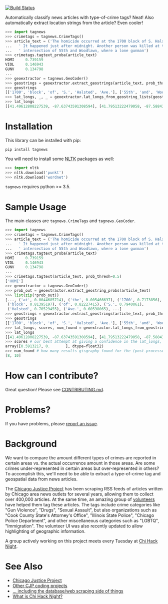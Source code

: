 [![Build Status](https://travis-ci.org/chicago-justice-project/article-tagging.svg?branch=master)](https://travis-ci.org/chicago-justice-project/article-tagging)

Automatically classify news articles with type-of-crime tags? Neat! Also automatically extract location strings from the article? Even cooler!

```python
>>> import tagnews
>>> crimetags = tagnews.CrimeTags()
>>> article_text = ('The homicide occurred at the 1700 block of S. Halsted Ave.'
...   ' It happened just after midnight. Another person was killed at the'
...   ' intersection of 55th and Woodlawn, where a lone gunman')
>>> crimetags.tagtext_proba(article_text)
HOMI     0.739159
VIOL     0.146943
GUNV     0.134798
...
>>> geoextractor = tagnews.GeoCoder()
>>> geostrings = geoextractor.extract_geostrings(article_text, prob_thresh=0.5)
>>> geostrings
[['1700', 'block', 'of', 'S.', 'Halsted', 'Ave.'], ['55th', 'and', 'Woodlawn,']]
>>> lat_longs, _, _ = geoextractor.lat_longs_from_geostring_lists(geostrings)
>>> lat_longs
[[41.49612808227539, -87.63743591308594], [41.79513222479058, -87.58843505219843]]
```

# Installation

This library can be installed with pip:

```
pip install tagnews
```

You will need to install some [NLTK](http://www.nltk.org/) packages as well:

```python
>>> import nltk
>>> nltk.download('punkt')
>>> nltk.download('wordnet')
```

`tagnews` requires python >= 3.5.

# Sample Usage

The main classes are `tagnews.CrimeTags` and `tagnews.GeoCoder`.

```python
>>> import tagnews
>>> crimetags = tagnews.CrimeTags()
>>> article_text = ('The homicide occurred at the 1700 block of S. Halsted Ave.'
...   ' It happened just after midnight. Another person was killed at the'
...   ' intersection of 55th and Woodlawn, where a lone gunman')
>>> crimetags.tagtext_proba(article_text)
HOMI     0.739159
VIOL     0.146943
GUNV     0.134798
...
>>> crimetags.tagtext(article_text, prob_thresh=0.5)
['HOMI']
>>> geoextractor = tagnews.GeoCoder()
>>> prob_out = geoextractor.extract_geostring_probs(article_text)
>>> list(zip(*prob_out))
[..., ('at', 0.0044685714), ('the', 0.005466637), ('1700', 0.7173856),
 ('block', 0.81395197), ('of', 0.82227415), ('S.', 0.7940061),
 ('Halsted', 0.70529455), ('Ave.', 0.60538065), ...]
>>> geostrings = geoextractor.extract_geostrings(article_text, prob_thresh=0.5)
>>> geostrings
[['1700', 'block', 'of', 'S.', 'Halsted', 'Ave.'], ['55th', 'and', 'Woodlawn,']]
>>> lat_longs, scores, num_found = geoextractor.lat_longs_from_geostring_lists(geostrings)
>>> lat_longs
[[41.49612808227539, -87.63743591308594], [41.79513222479058, -87.58843505219843]]
>>> scores # our best attempt at giving a confidence in the lat_longs, higher is better
array([0.5913217, 0.       ], dtype=float32)
>>> num_found # how many results gisgraphy found for the (post-processed) geostring
[8, 10]
```

# How can I contribute?

Great question! Please see [CONTRIBUTING.md](https://github.com/chicago-justice-project/article-tagging/blob/master/CONTRIBUTING.md).

# Problems?

If you have problems, please [report an issue](https://github.com/chicago-justice-project/article-tagging/issues/new).

# Background

We want to compare the amount different types of crimes are reported in certain areas vs. the actual occurrence amount in those areas. Are some crimes under-represented in certain areas but over-represented in others? To accomplish this, we'll need to be able to extract a type-of-crime tag and geospatial data from news articles.


The [Chicago Justice Project](http://chicagojustice.org/) has been scraping RSS feeds of articles written by Chicago area news outlets for several years, allowing them to collect over 400,000 articles. At the same time, an amazing group of [volunteers](http://chicagojustice.org/volunteer-for-cjp/) have helped them tag these articles. The tags include crime categories like "Gun Violence", "Drugs", "Sexual Assault", but also organizations such as "Cook County State's Attorney's Office", "Illinois State Police", "Chicago Police Department", and other miscellaneous categories such as "LGBTQ", "Immigration". The volunteer UI was also recently updated to allow highlighting of geographic information.

A group actively working on this project meets every Tuesday at [Chi Hack Night](https://chihacknight.org/).

# See Also

* [Chicago Justice Project](http://chicagojustice.org/)
* [Other CJP coding projects](https://github.com/chicago-justice-project)
* [... including the database/web scraping side of things](https://github.com/chicago-justice-project/chicago-justice)
* [What is Chi Hack Night?](https://chihacknight.org/about.html)
